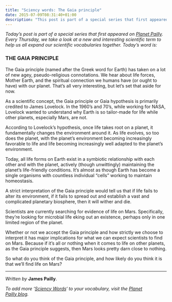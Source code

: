 ```yaml
---
title: "Sciency words: The Gaia principle"
date: 2015-07-09T08:31:40+01:00
description: "This post is part of a special series that first appeared on Planet Pailly"
---
```


<p><em>Today&rsquo;s post is part of a special series that first appeared on&nbsp;<a title="Planet Pailly" href="https://planetpailly.wordpress.com/" target="_blank">Planet Pailly</a>. Every Thursday, we take a look at a new and interesting scientific term to help us all expand our scientific vocabularies together. Today&rsquo;s word is:</em></p>
<h3>THE GAIA PRINCIPLE</h3>
<p>The Gaia principle (named after the Greek word for Earth) has taken on a lot of new agey, pseudo-religious connotations. We hear about life forces, Mother Earth, and the spiritual connection we humans have (or ought to have) with our planet. That&rsquo;s all very interesting, but let&rsquo;s set that aside for now.</p>
<p>As a scientific concept, the Gaia principle or Gaia hypothesis is primarily credited to James Lovelock. In the 1960&rsquo;s and 70&rsquo;s, while working for NASA, Lovelock wanted to understand why Earth is so tailor-made for life while other planets, especially Mars, are not.</p>
<p>According to Lovelock&rsquo;s hypothesis, once life takes root on a planet, it fundamentally changes the environment around it. As life evolves, so too does the planet, with the planet&rsquo;s environment becoming increasingly favorable to life and life becoming increasingly well adapted to the planet&rsquo;s environment.</p>
<p>Today, all life forms on Earth exist in a symbiotic relationship with each other and with the planet, actively (though unwittingly) maintaining the planet&rsquo;s life-friendly conditions. It&rsquo;s almost as though Earth has become a single organisms with countless individual &ldquo;cells&rdquo; working to maintain homeostasis.</p>
<p>A strict interpretation of the Gaia principle would tell us that if life fails to alter its environment, if it fails to spread out and establish a vast and complicated planetary biosphere, then it will wither and die.</p>
<p>Scientists are currently searching for evidence of life on Mars. Specifically, they&rsquo;re looking for microbial life eking out an existence, perhaps only in one limited region of the planet.</p>
<p>Whether or not we accept the Gaia principle and how strictly we choose to interpret it has major implications for what we can expect scientists to find on Mars. Because if it&rsquo;s all or nothing when it comes to life on other planets, as the Gaia principle suggests, then Mars looks pretty darn close to nothing.</p>
<p>So what do you think of the Gaia principle, and how likely do you think it is that we&rsquo;ll find life on Mars?</p>
<hr />
<p><em>Written by</em>&nbsp;<strong>James Pailly</strong>.</p>
<p><em>To add more&nbsp;&lsquo;<a href="https://planetpailly.wordpress.com/category/sciency-words/" target="_blank">Sciency Words</a>&lsquo; to your vocabulary, visit the&nbsp;<a href="https://web.archive.org/web/20161025030923/https://planetpailly.wordpress.com/" target="_blank">Planet Pailly&nbsp;blog</a>.</em></p>